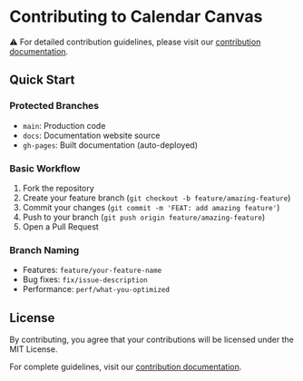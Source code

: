 # Contributing to Calendar Canvas

⚠️ For detailed contribution guidelines, please visit our [contribution documentation](https://calendar-canvas.github.io/contributing).

## Quick Start

### Protected Branches
- `main`: Production code
- `docs`: Documentation website source
- `gh-pages`: Built documentation (auto-deployed)

### Basic Workflow
1. Fork the repository
2. Create your feature branch (`git checkout -b feature/amazing-feature`)
3. Commit your changes (`git commit -m 'FEAT: add amazing feature'`)
4. Push to your branch (`git push origin feature/amazing-feature`)
5. Open a Pull Request

### Branch Naming
- Features: `feature/your-feature-name`
- Bug fixes: `fix/issue-description`
- Performance: `perf/what-you-optimized`

## License
By contributing, you agree that your contributions will be licensed under the MIT License.

For complete guidelines, visit our [contribution documentation](https://calendar-canvas.github.io/contributing).